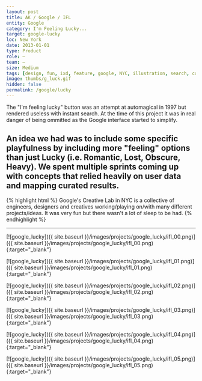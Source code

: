 ```yaml
---
layout: post
title: AK / Google / IFL
entity: Google
category: I'm Feeling Lucky...
target: google-lucky
loc: New York
date: 2013-01-01
type: Product
role: –
team: –
size: Medium
tags: [design, fun, ixd, feature, google, NYC, illustration, search, concept, sprints]
image: thumbs/g_luck.gif
hidden: false
permalink: /google/lucky
---
```


<div class="bg_color_none">
	<div class="large_words">
	The "I'm feeling lucky" button was an attempt at automagical in 1997 but rendered useless with instant search. At the time of this project it was in real danger of being ommitted as the Google interface started to&nbsp;simplify.
	</div>
</div>

## An idea we had was to include some specific playfulness by including more "feeling" options than just Lucky (i.e. Romantic, Lost, Obscure, Heavy). We spent multiple sprints coming up with concepts that relied heavily on user data and mapping curated results. 


{% highlight html %}
Google's Creative Lab in NYC is a collective of engineers, designers and creatives working/playing on/with many different projects/ideas. It was very fun but there wasn't a lot of sleep to be had.
{% endhighlight %}

---


[![google_lucky]({{ site.baseurl }}/images/projects/google_lucky/ifl_00.png)]({{ site.baseurl }}/images/projects/google_lucky/ifl_00.png){:target="_blank"}

[![google_lucky]({{ site.baseurl }}/images/projects/google_lucky/ifl_01.png)]({{ site.baseurl }}/images/projects/google_lucky/ifl_01.png){:target="_blank"}

[![google_lucky]({{ site.baseurl }}/images/projects/google_lucky/ifl_02.png)]({{ site.baseurl }}/images/projects/google_lucky/ifl_02.png){:target="_blank"}

[![google_lucky]({{ site.baseurl }}/images/projects/google_lucky/ifl_03.png)]({{ site.baseurl }}/images/projects/google_lucky/ifl_03.png){:target="_blank"}

[![google_lucky]({{ site.baseurl }}/images/projects/google_lucky/ifl_04.png)]({{ site.baseurl }}/images/projects/google_lucky/ifl_04.png){:target="_blank"}

[![google_lucky]({{ site.baseurl }}/images/projects/google_lucky/ifl_05.png)]({{ site.baseurl }}/images/projects/google_lucky/ifl_05.png){:target="_blank"}


